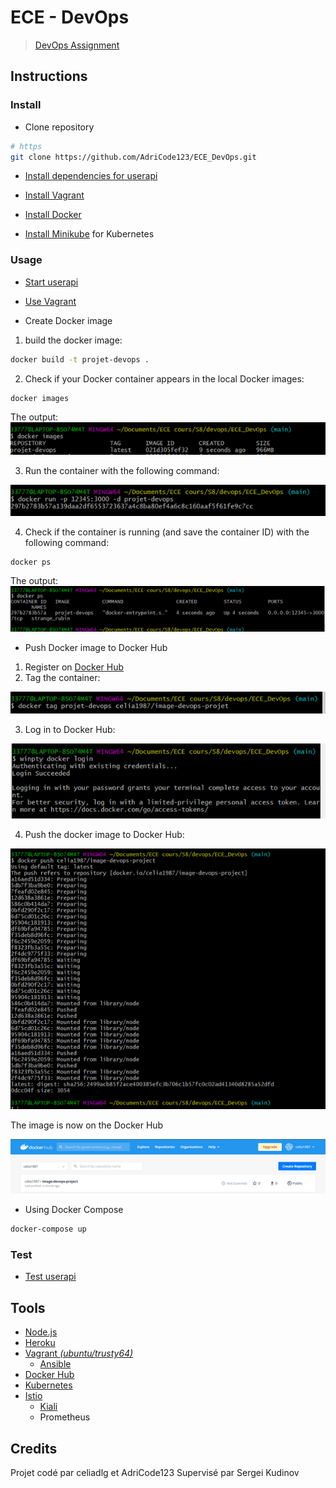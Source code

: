 # ECE - DevOps

> [DevOps Assignment](https://github.com/adaltas/ece-devops-2022-spring/blob/master/PROJECT-INSTRUCTIONS.md)

## Instructions

### Install

- Clone repository

```sh
# https
git clone https://github.com/AdriCode123/ECE_DevOps.git
```

- [Install dependencies for userapi](./user-api/README.md#installation)

- [Install Vagrant](iac/README.md#prerequisite)

- [Install Docker](https://www.docker.com/get-started)

- [Install Minikube](https://minikube.sigs.k8s.io/docs/start/) for Kubernetes

### Usage

- [Start userapi](./user-api/README.md#usage)

- [Use Vagrant](iac/README.md#usage)

- Create Docker image

1. build the docker image:

```sh
docker build -t projet-devops .
```
2. Check if your Docker container appears in the local Docker images:

```sh
docker images
```
The output:             
![cmd](/image/docker_image_cmd.png)

3. Run the container with the following command:   

![cmd](/image/docker-run-cmd.png)

4. Check if the container is running (and save the container ID) with the following command:

```
docker ps
```

The output:             
![cmd](/image/docker-image-ps.png)


- Push Docker image to Docker Hub

1. Register on [Docker Hub](https://hub.docker.com/)
2. Tag the container:

![cmd](/image/Image-tag.png)

3. Log in to Docker Hub:

![cmd](/image/docker-login.png)

4. Push the docker image to Docker Hub:

![cmd](/image/docker-image-push.png)

The image is now on the Docker Hub 

![cmd](/image/docker-hub.png)


- Using Docker Compose

```sh
docker-compose up
```

### Test

- [Test userapi](./user-api/README.md#testing)

## Tools

- [Node.js](https://nodejs.org/en/)
- [Heroku](https://project-dev-ops.herokuapp.com/)
- [Vagrant _(ubuntu/trusty64)_](https://www.vagrantup.com/)
    - [Ansible](https://docs.ansible.com/ansible/latest/index.html)
- [Docker Hub](https://hub.docker.com)
- [Kubernetes](https://kubernetes.io/)
- [Istio](https://istio.io/)
    - [Kiali](https://kiali.io/)
    - Prometheus

## Credits

Projet codé par celiadlg et AdriCode123
Supervisé par Sergei Kudinov